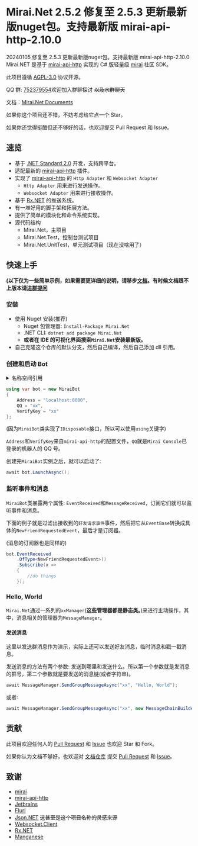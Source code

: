 # Mirai.Net 2.5.2 修复至 2.5.3 更新最新版nuget包。支持最新版 mirai-api-http-2.10.0

20240105 修复至 2.5.3 更新最新版nuget包。支持最新版 mirai-api-http-2.10.0
Mirai.NET 是基于 [mirai-api-http] 实现的 C# 版轻量级 [mirai] 社区 SDK。

此项目遵循 [AGPL-3.0](https://github.com/AHpxChina/Mirai.Net/blob/master/LICENSE) 协议开源。

QQ 群: [752379554](https://jq.qq.com/?_wv=1027&k=gdWqppEO)欢迎加入群聊探讨 ~~以及水群聊天~~

文档：[Mirai.Net Documents](https://sinoahpx.github.io/Mirai.Net.Documents)

如果你这个项目还不错，不妨考虑给它点一个 Star。

如果你还觉得挺酷但还不够好的话，也欢迎提交 Pull Request 和 Issue。

## 速览

- 基于 [.NET Standard 2.0](https://docs.microsoft.com/en-us/dotnet/standard/net-standard) 开发，支持跨平台。
- 适配最新的 [mirai-api-http] 插件。
- 实现了 [mirai-api-http] 的 `Http Adapter` 和 `Websocket Adapter`
  - `Http Adapter` 用来进行发送操作。
  - `Websocket Adapter` 用来进行接收操作。
- 基于 [Rx.NET](https://github.com/dotnet/reactive) 的推送系统。
- 有一堆好用的脚手架和拓展方法。
- 提供了简单的模块化和命令系统实现。
- 源代码结构
  - Mirai.Net，主项目
  - Mirai.Net.Test，控制台测试项目
  - Mirai.Net.UnitTest，单元测试项目（现在没啥用了）

## 快速上手

**(以下仅为一些简单示例，如果需要更详细的说明，请移步[文档]。有时候文档跟不上版本请[进群提问](#mirainet-239)**

### 安装

- 使用 Nuget 安装(推荐)
  - Nuget 包管理器: `Install-Package Mirai.Net`
  - .NET CLI: `dotnet add package Mirai.Net`
  - **或者在 IDE 的可视化界面搜索`Mirai.Net`安装最新版。**
- 自己克隆这个仓库的默认分支，然后自己编译，然后自己添加 dll 引用。

### 创建和启动 Bot

<details>
  <summary>名称空间引用</summary>

```cs
using System;
using System.Linq;
using System.Reactive.Linq;
using System.Threading;
using System.Threading.Tasks;
using Mirai.Net.Data.Messages;
using Mirai.Net.Data.Messages.Receivers;
using Mirai.Net.Sessions;
```

</details>

```cs
using var bot = new MiraiBot
{
    Address = "localhost:8080",
    QQ = "xx",
    VerifyKey = "xx"
};
```

(因为`MiraiBot`类实现了`IDisposable`接口，所以可以使用`using`关键字)

`Address`和`VerifyKey`来自`mirai-api-http`的配置文件，`QQ`就是`Mirai Console`已登录的机器人的 QQ 号。

创建完`MiraiBot`实例之后，就可以启动了:

```cs
await bot.LaunchAsync();
```

### 监听事件和消息

`MiraiBot`类暴露两个属性: `EventReceived`和`MessageReceived`，订阅它们就可以监听事件和消息。

下面的例子就是过滤出接收到的`好友请求事件`事件，然后把它从`EventBase`转换成具体的`NewFriendRequestedEvent`，最后才是订阅器。

(消息的订阅器也是同样的)

```cs
bot.EventReceived
    .OfType<NewFriendRequestedEvent>()
    .Subscribe(x =>
    {
        //do things
    });
```

### Hello, World

`Mirai.Net`通过一系列的`xxManager`(**这些管理器都是静态类。**)来进行主动操作，其中，消息相关的管理器为`MessageManager`。

#### 发送消息

这里以发送群消息作为演示，实际上还可以发送好友消息，临时消息和戳一戳消息。

发送消息的方法有两个参数: 发送到哪里和发送什么。所以第一个参数就是发消息的群号，第二个参数就是要发送的消息链(或者字符串)。

```cs
await MessageManager.SendGroupMessageAsync("xx", "Hello, World");
```

或者:

```cs
await MessageManager.SendGroupMessageAsync("xx", new MessageChainBuilder().Plain("Hello, ").At("xx").Build());
```

## 贡献

此项目欢迎任何人的 [Pull Request](https://github.com/AHpxChina/Mirai.Net/pulls) 和 [Issue](https://github.com/AHpxChina/Mirai.Net/issues) 也欢迎 Star 和 Fork。

如果你认为文档不够好，也欢迎对 [文档仓库](https://github.com/SinoAHpx/Mirai.Net.Documents) 提交 [Pull Request](https://github.com/AHpxChina/Mirai.Net.Documents/pulls) 和 [Issue](https://github.com/AHpxChina/Mirai.Net.Documents/issues)。

## 致谢

- [mirai]
- [mirai-api-http]
- [Jetbrains](https://www.jetbrains.com/)
- [Flurl](https://flurl.dev/)
- [Json.NET](http://json.net/) ~~这甚至是这个项目名称的灵感来源~~
- [Websocket.Client](https://github.com/Marfusios/websocket-client)
- [Rx.NET](https://github.com/dotnet/reactive)
- [Manganese](https://github.com/SinoAHpx/Manganese)

[mirai-api-http]: https://github.com/project-mirai/mirai-api-http
[mirai]: https://github.com/mamoe/mirai
[文档]: https://sinoahpx.github.io/Mirai.Net.Documents/
